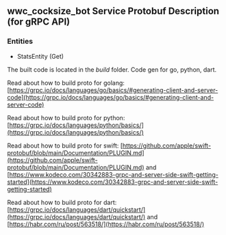 ## wwc_cocksize_bot Service Protobuf Description (for gRPC API) 

### Entities
- StatsEntity (Get)

The built code is located in the *build* folder. Code gen for go, python, dart. 

Read about how to build proto for golang: [https://grpc.io/docs/languages/go/basics/#generating-client-and-server-code](https://grpc.io/docs/languages/go/basics/#generating-client-and-server-code)

Read about how to build proto for python: [https://grpc.io/docs/languages/python/basics/](https://grpc.io/docs/languages/python/basics/)

Read about how to build proto for swift: [https://github.com/apple/swift-protobuf/blob/main/Documentation/PLUGIN.md](https://github.com/apple/swift-protobuf/blob/main/Documentation/PLUGIN.md) and [https://www.kodeco.com/30342883-grpc-and-server-side-swift-getting-started](https://www.kodeco.com/30342883-grpc-and-server-side-swift-getting-started)

Read about how to build proto for dart: [https://grpc.io/docs/languages/dart/quickstart/](https://grpc.io/docs/languages/dart/quickstart/) and [https://habr.com/ru/post/563518/](https://habr.com/ru/post/563518/)